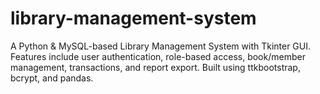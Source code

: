 # library-management-system
A Python &amp; MySQL-based Library Management System with Tkinter GUI. Features include user authentication, role-based access, book/member management, transactions, and report export. Built using ttkbootstrap, bcrypt, and pandas.
